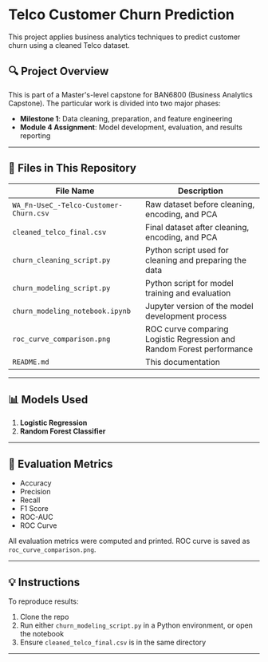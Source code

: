 # Telco Customer Churn Prediction

This project applies business analytics techniques to predict customer churn using a cleaned Telco dataset.

## 🔍 Project Overview
This is part of a Master's-level capstone for BAN6800 (Business Analytics Capstone). The particular work is divided into two major phases:

- **Milestone 1**: Data cleaning, preparation, and feature engineering
- **Module 4 Assignment**: Model development, evaluation, and results reporting

---

## 📁 Files in This Repository

| File Name | Description |
|-----------|-------------|
| `WA_Fn-UseC_-Telco-Customer-Churn.csv` | Raw dataset before cleaning, encoding, and PCA |
| `cleaned_telco_final.csv` | Final dataset after cleaning, encoding, and PCA |
| `churn_cleaning_script.py` | Python script used for cleaning and preparing the data |
| `churn_modeling_script.py` | Python script for model training and evaluation |
| `churn_modeling_notebook.ipynb` | Jupyter version of the model development process |
| `roc_curve_comparison.png` | ROC curve comparing Logistic Regression and Random Forest performance |
| `README.md` | This documentation |

---

## 📊 Models Used

1. **Logistic Regression**
2. **Random Forest Classifier**

---

## 🧪 Evaluation Metrics

- Accuracy
- Precision
- Recall
- F1 Score
- ROC-AUC
- ROC Curve

All evaluation metrics were computed and printed. ROC curve is saved as `roc_curve_comparison.png`.

---

## 💡 Instructions

To reproduce results:

1. Clone the repo
2. Run either `churn_modeling_script.py` in a Python environment, or open the notebook
3. Ensure `cleaned_telco_final.csv` is in the same directory

---

